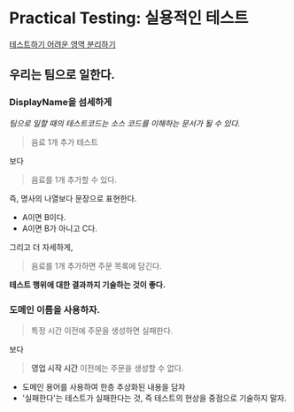 # Practical Testing: 실용적인 테스트

[테스트하기 어려운 영역 분리하기](https://waveofymymind.tistory.com/123)

## 우리는 팀으로 일한다.

### DisplayName을 섬세하게

*팀으로 일할 때의 테스트코드는 소스 코드를 이해하는 문서가 될 수 있다.*

> 음료 1개 추가 테스트

보다

> 음료를 1개 추가할 수 있다.

즉, 명사의 나열보다 문장으로 표현한다.
- A이면 B이다.
- A이면 B가 아니고 C다.

그리고 더 자세하게,
> 음료를 1개 추가하면 주문 목록에 담긴다. 

**테스트 행위에 대한 결과까지 기술하는 것이 좋다.**

### 도메인 이름을 사용하자.

> 특정 시간 이전에 주문을 생성하면 실패한다.

보다

> **영업 시작 시간** 이전에는 주문을 생성할 수 없다.

- 도메인 용어를 사용하여 한층 추상화된 내용을 담자
- '실패한다'는 테스트가 실패한다는 것, 즉 테스트의 현상을 중점으로 기술하지 말자.



